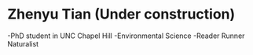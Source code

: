 # Zhenyu Tian (Under construction)
-PhD student in UNC Chapel Hill
-Environmental Science
-Reader Runner Naturalist
